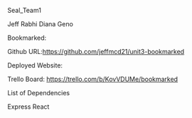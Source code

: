 Seal_Team1

Jeff
Rabhi
Diana
Geno

Bookmarked:

Github URL:https://github.com/jeffmcd21/unit3-bookmarked

Deployed Website:


Trello Board: https://trello.com/b/KovVDUMe/bookmarked


List of Dependencies

Express 
React


